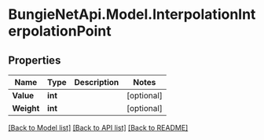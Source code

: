 
# BungieNetApi.Model.InterpolationInterpolationPoint

## Properties

Name | Type | Description | Notes
------------ | ------------- | ------------- | -------------
**Value** | **int** |  | [optional] 
**Weight** | **int** |  | [optional] 

[[Back to Model list]](../README.md#documentation-for-models)
[[Back to API list]](../README.md#documentation-for-api-endpoints)
[[Back to README]](../README.md)


